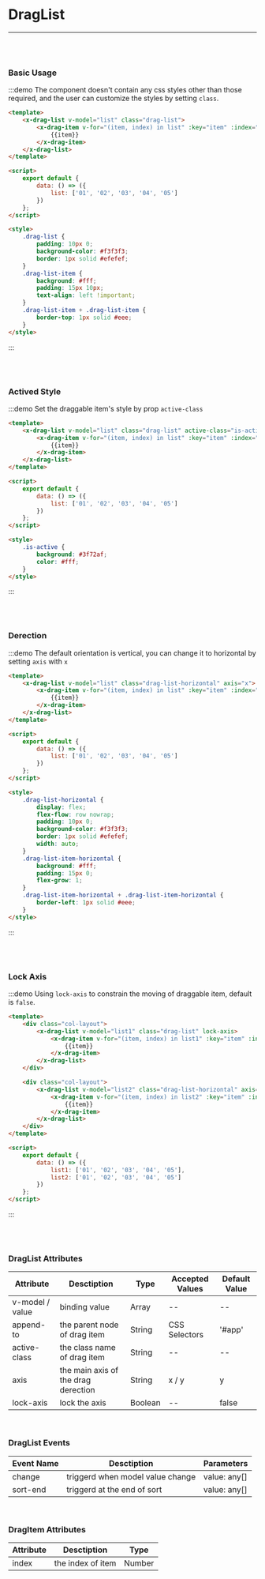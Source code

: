 # DragList

---

<br/>
<br/>

### Basic Usage

:::demo The component doesn't contain any css styles other than those required, and the user can customize the styles by setting `class`.

```html
<template>
	<x-drag-list v-model="list" class="drag-list">
		<x-drag-item v-for="(item, index) in list" :key="item" :index="index" class="drag-list-item">
			{{item}}
		</x-drag-item>
	</x-drag-list>
</template>

<script>
	export default {
		data: () => ({
			list: ['01', '02', '03', '04', '05']
		})
	};
</script>

<style>
	.drag-list {
		padding: 10px 0;
		background-color: #f3f3f3;
		border: 1px solid #efefef;
	}
	.drag-list-item {
		background: #fff;
		padding: 15px 10px;
		text-align: left !important;
	}
	.drag-list-item + .drag-list-item {
		border-top: 1px solid #eee;
	}
</style>
```

:::

<br/>
<br/>

### Actived Style

:::demo Set the draggable item's style by prop `active-class`

```html
<template>
	<x-drag-list v-model="list" class="drag-list" active-class="is-active">
		<x-drag-item v-for="(item, index) in list" :key="item" :index="index" class="drag-list-item">
			{{item}}
		</x-drag-item>
	</x-drag-list>
</template>

<script>
	export default {
		data: () => ({
			list: ['01', '02', '03', '04', '05']
		})
	};
</script>

<style>
	.is-active {
		background: #3f72af;
		color: #fff;
	}
</style>
```

:::

<br/>
<br/>

### Derection

:::demo The default orientation is vertical, you can change it to horizontal by setting `axis` with `x`

```html
<template>
	<x-drag-list v-model="list" class="drag-list-horizontal" axis="x">
		<x-drag-item v-for="(item, index) in list" :key="item" :index="index" class="drag-list-item-horizontal">
			{{item}}
		</x-drag-item>
	</x-drag-list>
</template>

<script>
	export default {
		data: () => ({
			list: ['01', '02', '03', '04', '05']
		})
	};
</script>

<style>
	.drag-list-horizontal {
		display: flex;
		flex-flow: row nowrap;
		padding: 10px 0;
		background-color: #f3f3f3;
		border: 1px solid #efefef;
		width: auto;
	}
	.drag-list-item-horizontal {
		background: #fff;
		padding: 15px 0;
		flex-grow: 1;
	}
	.drag-list-item-horizontal + .drag-list-item-horizontal {
		border-left: 1px solid #eee;
	}
</style>
```

:::

<br/>
<br/>

### Lock Axis

:::demo Using `lock-axis` to constrain the moving of draggable item, default is `false`.

```html
<template>
	<div class="col-layout">
		<x-drag-list v-model="list1" class="drag-list" lock-axis>
			<x-drag-item v-for="(item, index) in list1" :key="item" :index="index" class="drag-list-item">
				{{item}}
			</x-drag-item>
		</x-drag-list>
	</div>

	<div class="col-layout">
		<x-drag-list v-model="list2" class="drag-list-horizontal" axis="x" lock-axis>
			<x-drag-item v-for="(item, index) in list2" :key="item" :index="index" class="drag-list-item-horizontal">
				{{item}}
			</x-drag-item>
		</x-drag-list>
	</div>
</template>

<script>
	export default {
		data: () => ({
			list1: ['01', '02', '03', '04', '05'],
			list2: ['01', '02', '03', '04', '05']
		})
	};
</script>
```

:::

<br/>
<br/>

### DragList Attributes

| Attribute       | Desctiption                         | Type    | Accepted Values | Default Value |
| --------------- | ----------------------------------- | ------- | --------------- | ------------- |
| v-model / value | binding value                       | Array   | --              | --            |
| append-to       | the parent node of drag item        | String  | CSS Selectors   | '#app'        |
| active-class    | the class name of drag item         | String  | --              | --            |
| axis            | the main axis of the drag derection | String  | x / y           | y             |
| lock-axis       | lock the axis                       | Boolean | --              | false         |

<br/>

### DragList Events

| Event Name | Desctiption                      | Parameters   |
| ---------- | -------------------------------- | ------------ |
| change     | triggerd when model value change | value: any[] |
| sort-end   | triggerd at the end of sort      | value: any[] |

<br/>

### DragItem Attributes

| Attribute | Desctiption       | Type   |
| --------- | ----------------- | ------ |
| index     | the index of item | Number |
